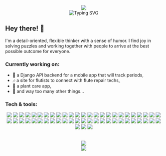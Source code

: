 <div align="center">  
  <img src="https://readme-typing-svg.demolab.com?font=dm+mono&weight=600&size=35&duration=3000&pause=1000&color=6FA3F9&center=true&repeat=false&random=false&width=435&lines=Sarah+Stockton" />
</div>
<div align="center">
  <img src="https://readme-typing-svg.demolab.com?font=dm+mono&size=30&duration=2000&pause=500&color=30BEAE&center=true&random=true&width=435&lines=Educator;Full-Stack+Engineer;Dad+joke+connoisseur;Full-Stack+Engineer" alt="Typing SVG" />
</div>


## Hey there! 👋
I'm a detail-oriented, flexible thinker with a sense of humor. I find joy in solving puzzles and working together with people to arrive at the best possible outcome for everyone.

### Currently working on:
- 🤖 a Django API backend for a mobile app that will track periods,
- 🎶 a site for flutists to connect with flute repair techs,
- 🌱 a plant care app,
- 🫣 and way too many other things...

### Tech & tools:
<div align="center"> 
  <img src="https://img.shields.io/badge/react-%2320232a.svg?style=plastic&logo=react&logoColor=%2361DAFB" />
  <img src="https://img.shields.io/badge/express.js-%23404d59.svg?style=plastic&logo=express&logoColor=%2361DAFB" />
  <img src="https://img.shields.io/badge/Next-black?style=plastic&logo=next.js&logoColor=white" />
  <img src="https://img.shields.io/badge/django-%23092E20.svg?style=plastic&logo=django&logoColor=white" />
  <img src="https://img.shields.io/badge/DJANGO-REST-ff1709?style=plastic&logo=django&logoColor=white&color=ff1709&labelColor=gray" />
  <img src="https://img.shields.io/badge/flask-%23000.svg?style=plastic&logo=flask&logoColor=white" />
  
  <img src="https://img.shields.io/badge/typescript-%23007ACC.svg?style=plastic&logo=typescript&logoColor=white"/>
  <img src="https://img.shields.io/badge/python-3670A0?style=plastic&logo=python&logoColor=ffdd54"/>
  <img src="https://img.shields.io/badge/javascript-%23323330.svg?style=plastic&logo=javascript&logoColor=%23F7DF1E"/>
  <img src="https://img.shields.io/badge/node.js-6DA55F?style=fplastic&logo=node.js&logoColor=white" />
  <img src="https://img.shields.io/badge/shell_script-%23121011.svg?style=plastic&logo=gnu-bash&logoColor=white"/>
  <img src=" https://img.shields.io/badge/html5-%23E34F26.svg?style=plastic&logo=html5&logoColor=white"/>
  <img src="https://img.shields.io/badge/markdown-%23000000.svg?style=plastic&logo=markdown&logoColor=white"/>
  <img src="https://img.shields.io/badge/-Arduino-00979D?style=plastic&logo=Arduino&logoColor=white"/>
  
  <img src="https://img.shields.io/badge/tRPC-%232596BE.svg?style=plastic&logo=tRPC&logoColor=white" />
  <img src="https://img.shields.io/badge/vite-%23646CFF.svg?style=plastic&logo=vite&logoColor=white" />
  <img src="https://img.shields.io/badge/Prisma-3982CE?style=plastic&logo=Prisma&logoColor=white"/>
  <img src="https://img.shields.io/badge/zod-%233068b7.svg?style=plastic&logo=zod&logoColor=white" />
  <img src="https://img.shields.io/badge/JWT-black?style=plastic&logo=JSON%20web%20tokens" />
  <img src="https://img.shields.io/badge/postgres-%23316192.svg?style=plastic&logo=postgresql&logoColor=white" />
  <img src="https://img.shields.io/badge/jasmine-%238A4182.svg?style=plastic&logo=jasmine&logoColor=white" />
  <img src="https://img.shields.io/badge/jinja-white.svg?style=plastic&logo=jinja&logoColor=black" />
  <img src="https://img.shields.io/badge/jquery-%230769AD.svg?style=plastic&logo=jquery&logoColor=white" />
  <img src="https://img.shields.io/badge/NPM-%23CB3837.svg?style=plastic&logo=npm&logoColor=white" />
  
  <img src="https://img.shields.io/badge/tailwindcss-%2338B2AC.svg?style=plastic&logo=tailwind-css&logoColor=white" />
  <img src="https://img.shields.io/badge/bootstrap-%238511FA.svg?style=plastic&logo=bootstrap&logoColor=white" />
  <img src="https://img.shields.io/badge/daisyui-5A0EF8?style=plastic&logo=daisyui&logoColor=white" />
  <img src="https://img.shields.io/badge/figma-%23F24E1E.svg?style=plastic&logo=figma&logoColor=white" />
  <img src="https://img.shields.io/badge/adobe%20illustrator-%23FF9A00.svg?style=plastic&logo=adobe%20illustrator&logoColor=white" />
  
  <img src="https://img.shields.io/badge/-jest-%23C21325?style=plastic&logo=jest&logoColor=white"/>
  <img src="https://img.shields.io/badge/-selenium-%43B02A?style=plastic&logo=selenium&logoColor=white"/>
  <img src="https://img.shields.io/badge/-TestingLibrary-%23E33332?style=plastic&logo=testing-library&logoColor=white"/>
  
  <img src="https://img.shields.io/badge/AWS-%23FF9900.svg?style=plastic&logo=amazon-aws&logoColor=white" />
  <img src="https://img.shields.io/badge/docker-%230db7ed.svg?style=plastic&logo=docker&logoColor=white"/>
  <img src="https://img.shields.io/badge/gunicorn-%298729.svg?style=plastic&logo=gunicorn&logoColor=white"/>
  <img src="https://img.shields.io/badge/nginx-%23009639.svg?style=plastic&logo=nginx&logoColor=white"/>
  <img src="https://img.shields.io/badge/heroku-%23430098.svg?style=plastic&logo=heroku&logoColor=white"/>
  <img src="https://img.shields.io/badge/netlify-%23000000.svg?style=plastic&logo=netlify&logoColor=#00C7B7" />
  <img src="https://img.shields.io/badge/vercel-%23000000.svg?style=plastic&logo=vercel&logoColor=white"/>
  
  <img src="https://img.shields.io/badge/VIM-%2311AB00.svg?style=plastic&logo=vim&logoColor=white"/>
  <img src="https://img.shields.io/badge/Visual%20Studio%20Code-0078d7.svg?style=plastic&logo=visual-studio-code&logoColor=white"/>
  
  <img src="https://img.shields.io/badge/Fedora-294172?style=plastic&logo=fedora&logoColor=white"/>
  <img src="https://img.shields.io/badge/Linux-FCC624?style=plastic&logo=linux&logoColor=black"/>
  <img src="https://img.shields.io/badge/mac%20os-000000?style=plastic&logo=macos&logoColor=F0F0F0"/>
  <img src="https://img.shields.io/badge/Ubuntu-E95420?style=plastic&logo=ubuntu&logoColor=white"/>
  
  <img src="https://img.shields.io/badge/git-%23F05033.svg?style=plastic&logo=git&logoColor=white"/>
  <img src="https://img.shields.io/badge/github-%23121011.svg?style=plastic&logo=github&logoColor=white"/>
  <img src="https://img.shields.io/badge/Insomnia-black?style=plastic&logo=insomnia&logoColor=5849BE" />
  
  <img src="https://img.shields.io/badge/LeetCode-000000?style=plastic&logo=LeetCode&logoColor=#d16c06" />
  <img src="https://img.shields.io/badge/-Stackoverflow-FE7A16?style=plastic&logo=stack-overflow&logoColor=white" />
  <img src="https://img.shields.io/badge/Codewars-B1361E?style=plastic&logo=codewars&logoColor=grey" />
  <img src="https://img.shields.io/badge/MDN_Web_Docs-black?style=plastic&logo=mdnwebdocs&logoColor=white" />
  <img src="https://img.shields.io/badge/Udemy-A435F0?style=plastic&logo=Udemy&logoColor=white" />
</div>

<br>
<br>

<div align="center">
<a href="https://github.com/stocktons/github-readme-stats">
  <img src="https://github-readme-stats-oh-rats.vercel.app/api?username=stocktons&rank_icon=github&theme=tokyonight&hide=stars&show_icons=true&custom_title=GitHub%20Stats" />
</a>
</div>

<div align="center">
  <img src="https://github-readme-stats-oh-rats.vercel.app/api/top-langs/?username=stocktons&layout=compact&theme=tokyonight&card_width=467&hide=DIGITAL%20Command%20Language&exclude_repo=test_sis,test_nums" />
</div>



